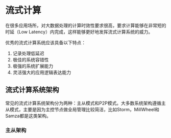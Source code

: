 # 流式计算

在很多应用场所，对大数据处理的计算时效性要求很高，要求计算能够在非常短的时延（Low Latency）内完成，这样能够更好地发挥流式计算系统的威力。

优秀的流式计算系统应该具备以下特点：

1. 记录处理低延迟
2. 极佳的系统容错性
3. 极强的系统扩展能力
4. 灵活强大的应用逻辑表达能力

## 流式计算系统架构

常见的流式计算系统架构分为两种：主从模式和P2P模式。大多数系统架构遵循主从模式，主要是因为主控节点做全局管理比较简洁，比如Storm，MillWheel和Samza都是这类架构。

### 主从架构

